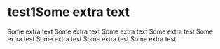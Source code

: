 # test1Some extra text
Some extra text
Some extra text
Some extra text
Some extra test
Some extra test
Some extra test
Some extra test
Some extra test
